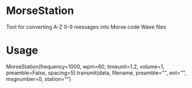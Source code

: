 # MorseStation  
Tool for converting A-Z 0-9 messages into Morse code Wave files  

# Usage  
MorseStation(frequency=1000, wpm=60, timeunit=1.2, volume=1, preamble=False, spacing=5).transmit(data, filename, preamble="", eot="", msgnumber=0, station="")   

